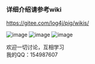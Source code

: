 ### 详细介绍请参考wiki

https://gitee.com/log4j/pig/wikis/

![image](http://obq1lvsd9.bkt.clouddn.com/pig-user.png)
![image](http://obq1lvsd9.bkt.clouddn.com/pig_role.png)
![image](http://obq1lvsd9.bkt.clouddn.com/pig_menu.png)

欢迎一切讨论，互相学习   
我的QQ：154987607


